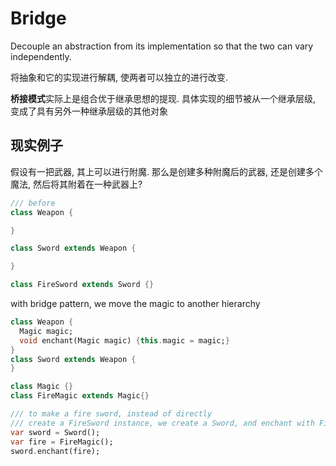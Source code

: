 # Bridge

Decouple an abstraction from its implementation so that the two can vary independently.

将抽象和它的实现进行解耦, 使两者可以独立的进行改变.

**桥接模式**实际上是组合优于继承思想的提现.
具体实现的细节被从一个继承层级, 变成了具有另外一种继承层级的其他对象

## 现实例子

假设有一把武器, 其上可以进行附魔.
那么是创建多种附魔后的武器,
还是创建多个魔法, 然后将其附着在一种武器上?

```dart
/// before
class Weapon {

}

class Sword extends Weapon {

}

class FireSword extends Sword {}

```

with bridge pattern, we move the magic to another hierarchy

```dart
class Weapon {
  Magic magic;
  void enchant(Magic magic) {this.magic = magic;}
}
class Sword extends Weapon {
}

class Magic {}
class FireMagic extends Magic{}

/// to make a fire sword, instead of directly
/// create a FireSword instance, we create a Sword, and enchant with FireMagic
var sword = Sword();
var fire = FireMagic();
sword.enchant(fire);
```
